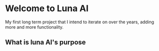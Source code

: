 # Welcome to Luna AI

My first long term project that I intend to iterate on over the years, adding more and more functionality.

## What is luna AI's purpose
